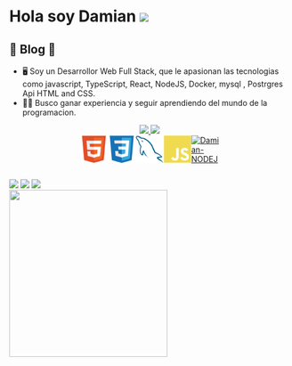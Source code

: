 # Hola soy Damian  <img src="https://media.giphy.com/media/hvRJCLFzcasrR4ia7z/giphy.gif" width="5%">
 
 ## 👨 Blog 👨
- 🖥️ Soy un Desarrollor Web Full Stack, que le apasionan las tecnologias  como javascript, TypeScript, React, NodeJS, Docker, mysql , Postrgres  Api HTML and CSS.
- 👨‍💻 Busco ganar experiencia y seguir aprendiendo del mundo de la programacion.

<div align="center">
<a href="https://github.com/damianfe">
<img height="190em" src="https://github-readme-stats.vercel.app/api?username=damianfe&show_icons=true&theme=merko&include_all_commits=true&count_private=true"/>
<img height="190em" src="https://github-readme-stats.vercel.app/api/top-langs/?username=damianfe&layout=compact&langs_count=7&theme=merko" />
</div>
<div style="display: flex; justify-content: center;"><br>
  <img align="center" alt="Damian-HTML" height="50" width="50" src="https://raw.githubusercontent.com/devicons/devicon/master/icons/html5/html5-original.svg">
  <img align="center" alt="Damian-CSS" height="50" width="50" src="https://raw.githubusercontent.com/devicons/devicon/master/icons/css3/css3-original.svg">
 <img align="center" alt="Damian-MYSQL" height="50" width="50" src="https://raw.githubusercontent.com/devicons/devicon/master/icons/mysql/mysql-original.svg">
  <img align="center" alt="Damian-Js" height="50" width="50" src="https://raw.githubusercontent.com/devicons/devicon/master/icons/javascript/javascript-plain.svg">
 <img align="center" alt="Damian-NODEJS" height="50" width="50" src="https://user-images.githubusercontent.com/90562495/173253207-880800ee-9f17-4117-b70a-1d807aa3a94d.jpg">
</div>
 
 ##
 
<div> 
  <a href="mailto:damianrocio12@gmail.com" target="_blank"><img width="140" src="https://img.shields.io/badge/Gmail-D14836?style=for-the-badge&logo=gmail&logoColor=white" target="_blank"></a>
  <a href ="https://www.linkedin.com/in/damian-fernandez-01a187229/" target="_blank"><img width="180" align="space-between" src="https://img.shields.io/badge/LinkedIn-0077B5?style=for-the-badge&logo=linkedin&logoColor=white" target="_blank"></a>
  <a href="https://wa.me/+541158920849" target="_blank"><img width="180" src="https://img.shields.io/badge/WhatsApp-25D366?style=for-the-badge&logo=whatsapp&logoColor=white" target="_blank"></a>
 </div>
 <img width="75%" height="300px" src="https://user-images.githubusercontent.com/90562495/173252485-befa5f9e-4acd-4b08-b6d6-1ffc8ef9a6f2.gif"/>

